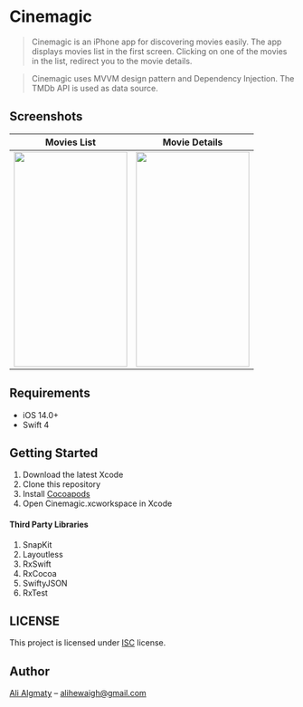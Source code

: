 # Cinemagic

> Cinemagic is an iPhone app for discovering movies easily. The app displays movies list in the first screen. Clicking on one of the movies in the list, redirect you to the movie details. 

> Cinemagic  uses MVVM design pattern and Dependency Injection.  The TMDb API is used as data source. 

## Screenshots

Movies List               |  Movie Details
:-------------------------:|:-------------------------:
<img src="https://user-images.githubusercontent.com/28106385/96354666-b4c42d00-110b-11eb-8659-87adc86ced5b.png" width="200" height="380">  |  <img src="https://user-images.githubusercontent.com/28106385/96354699-171d2d80-110c-11eb-9c8f-57ac719de3cb.png" width="200" height="380">




## Requirements

- iOS 14.0+
- Swift 4

## Getting Started

1. Download the latest Xcode
2. Clone this repository
3. Install [Cocoapods](https://cocoapods.org)
4. Open Cinemagic.xcworkspace in Xcode


#### Third Party Libraries

1. SnapKit
2. Layoutless
3. RxSwift
4. RxCocoa
5. SwiftyJSON
6. RxTest

## LICENSE
This project is licensed under [ISC](https://opensource.org/licenses/ISC) license.

## Author


<a href="https://linkedin.com/in/alihewiagh37" target="_blank">Ali Algmaty</a> – alihewaigh@gmail.com
